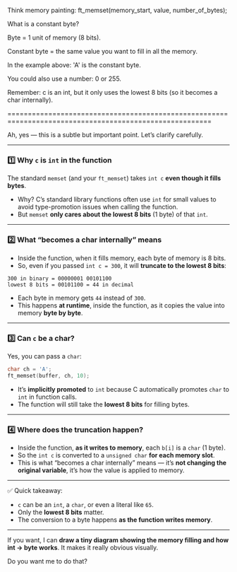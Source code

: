 Think memory painting: ft_memset(memory_start, value, number_of_bytes);


What is a constant byte?

Byte = 1 unit of memory (8 bits).

Constant byte = the same value you want to fill in all the memory.

In the example above: 'A' is the constant byte.

You could also use a number: 0 or 255.

Remember: c is an int, but it only uses the lowest 8 bits (so it becomes a char internally).


========================================================================================================

Ah, yes — this is a subtle but important point. Let’s clarify carefully.

---

### 1️⃣ Why `c` is `int` in the function

The standard `memset` (and your `ft_memset`) takes `int c` **even though it fills bytes**.

* Why? C’s standard library functions often use `int` for small values to avoid type-promotion issues when calling the function.
* But `memset` **only cares about the lowest 8 bits** (1 byte) of that `int`.

---

### 2️⃣ What “becomes a char internally” means

* Inside the function, when it fills memory, each byte of memory is 8 bits.
* So, even if you passed `int c = 300`, it will **truncate to the lowest 8 bits**:

```
300 in binary = 00000001 00101100
lowest 8 bits = 00101100 = 44 in decimal
```

* Each byte in memory gets `44` instead of `300`.
* This happens **at runtime**, inside the function, as it copies the value into memory **byte by byte**.

---

### 3️⃣ Can `c` be a char?

Yes, you can pass a `char`:

```c
char ch = 'A';
ft_memset(buffer, ch, 10);
```

* It’s **implicitly promoted** to `int` because C automatically promotes `char` to `int` in function calls.
* The function will still take the **lowest 8 bits** for filling bytes.

---

### 4️⃣ Where does the truncation happen?

* Inside the function, **as it writes to memory**, each `b[i]` is a `char` (1 byte).
* So the `int c` is converted to a `unsigned char` **for each memory slot**.
* This is what “becomes a char internally” means — it’s **not changing the original variable**, it’s how the value is applied to memory.

---

✅ Quick takeaway:

* `c` can be an `int`, a `char`, or even a literal like `65`.
* Only the **lowest 8 bits** matter.
* The conversion to a byte happens **as the function writes memory**.

---

If you want, I can **draw a tiny diagram showing the memory filling and how int → byte works**. It makes it really obvious visually.

Do you want me to do that?
